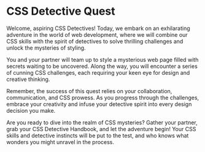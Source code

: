 # CSS Detective Quest
Welcome, aspiring CSS Detectives! Today, we embark on an exhilarating adventure in the world of web development, where we will combine our CSS skills with the spirit of detectives to solve thrilling challenges and unlock the mysteries of styling.

You and your partner will team up to style a mysterious web page filled with secrets waiting to be uncovered. Along the way, you will encounter a series of cunning CSS challenges, each requiring your keen eye for design and creative thinking.

Remember, the success of this quest relies on your collaboration, communication, and CSS prowess. As you progress through the challenges, embrace your creativity and infuse your detective spirit into every design decision you make.

Are you ready to dive into the realm of CSS mysteries? Gather your partner, grab your CSS Detective Handbook, and let the adventure begin! Your CSS skills and detective instincts will be put to the test, and who knows what wonders you might unravel in the process.

